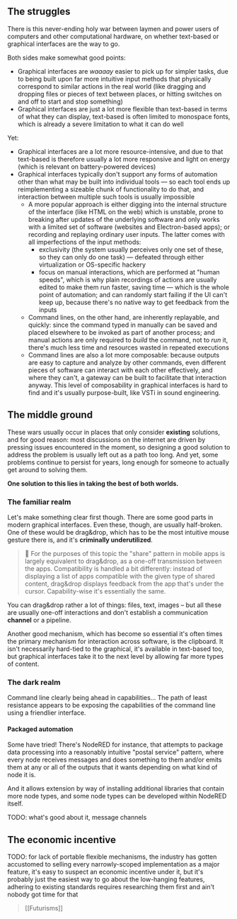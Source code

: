 ---
---

## The struggles

There is this never-ending holy war between laymen and power users of computers and other computational hardware, on whether text-based or graphical interfaces are the way to go.

Both sides make somewhat good points:

* Graphical interfaces are *waaaay* easier to pick up for simpler tasks, due to being built upon far more intuitive input methods that physically correspond to similar actions in the real world (like dragging and dropping files or pieces of text between places, or hitting switches on and off to start and stop something)
* Graphical interfaces are just a lot more flexible than text-based in terms of what they can display, text-based is often limited to monospace fonts, which is already a severe limitation to what it can do well

Yet:

* Graphical interfaces are a lot more resource-intensive, and due to that text-based is therefore usually a lot more responsive and light on energy (which is relevant on battery-powered devices)
* Graphical interfaces typically don't support any forms of automation other than what may be built into individual tools — so each tool ends up reimplementing a sizeable chunk of functionality to do that, and interaction between multiple such tools is usually impossible
    * A more popular approach is either digging into the internal structure of the interface (like HTML on the web) which is unstable, prone to breaking after updates of the underlying software and only works with a limited set of software (websites and Electron-based apps); or recording and replaying ordinary user inputs. The latter comes with all imperfections of the input methods:
        * exclusivity (the system usually perceives only one set of these, so they can only do one task) — defeated through either virtualization or OS-specific hackery
        * focus on manual interactions, which are performed at "human speeds", which is why plain recordings of actions are usually edited to make them run faster, saving time — which is the whole point of automation; and can randomly start failing if the UI can't keep up, because there's no native way to get feedback from the inputs
    * Command lines, on the other hand, are inherently replayable, and quickly: since the command typed in manually can be saved and placed elsewhere to be invoked as part of another process; and manual actions are only required to *build* the command, not to *run* it, there's much less time and resources wasted in repeated executions
    * Command lines are also a lot more composable: because outputs are easy to capture and analyze by other commands, even different pieces of software can interact with each other effectively, and where they can't, a gateway can be built to facilitate that interaction anyway. This level of composability in graphical interfaces is hard to find and it's usually purpose-built, like VSTi in sound engineering.

## The middle ground

These wars usually occur in places that only consider **existing** solutions, and for good reason: most discussions on the internet are driven by pressing issues encountered in the moment, so designing a good solution to address the problem is usually left out as a path too long. And yet, some problems continue to persist for years, long enough for someone to actually get around to solving them.

**One solution to this lies in taking the best of both worlds.**

### The familiar realm

Let's make something clear first though. There are some good parts in modern graphical interfaces. Even these, though, are usually half-broken. One of these would be drag&drop, which has to be the most intuitive mouse gesture there is, and it's **criminally underutilized**.

> 📝 For the purposes of this topic the "share" pattern in mobile apps is largely equivalent to drag&drop, as a one-off transmission between the apps. Compatibility is handled a bit differently: instead of displaying a list of apps compatible with the given type of shared content, drag&drop displays feedback from the app that's under the cursor. Capability-wise it's essentially the same.

You can drag&drop rather a lot of things: files, text, images – but all these are usually one-off interactions and don't establish a communication **channel** or a pipeline.

Another good mechanism, which has become so essential it's often times the primary mechanism for interaction across software, is the clipboard. It isn't necessarily hard-tied to the graphical, it's available in text-based too, but graphical interfaces take it to the next level by allowing far more types of content.

### The dark realm

Command line clearly being ahead in capabilities… The path of least resistance appears to be exposing the capabilities of the command line using a friendlier interface.

#### Packaged automation

Some have tried! There's NodeRED for instance, that attempts to package data processing into a reasonably intuitive "postal service" pattern, where every node receives messages and does something to them and/or emits them at any or all of the outputs that it wants depending on what kind of node it is.

And it allows extension by way of installing additional libraries that contain more node types, and some node types can be developed within NodeRED itself.

TODO: what's good about it, message channels

## The economic incentive

TODO: for lack of portable flexible mechanisms, the industry has gotten accustomed to selling every narrowly-scoped implementation as a major feature, it's easy to suspect an economic incentive under it, but it's probably just the easiest way to go about the low-hanging features, adhering to existing standards requires researching them first and ain't nobody got time for that

> [[Futurisms]]